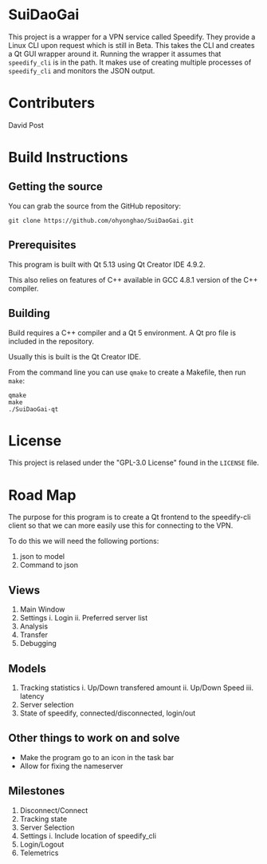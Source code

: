 # SuiDaoGai

This project is a wrapper for a VPN service called Speedify. They provide a Linux CLI upon request which is still in Beta.
This takes the CLI and creates a Qt GUI wrapper around it. Running the wrapper it assumes that `speedify_cli` is in the
path. It makes use of creating multiple processes of `speedify_cli` and monitors the JSON output.

# Contributers

David Post

# Build Instructions 
## Getting the source

You can grab the source from the GitHub repository:

```
git clone https://github.com/ohyonghao/SuiDaoGai.git
```

## Prerequisites

This program is built with Qt 5.13 using Qt Creator IDE 4.9.2.

This also relies on features of C++ available in GCC 4.8.1 version of the C++ compiler.

## Building

Build requires a C++ compiler and a Qt 5 environment. A Qt pro file is included in the repository.

Usually this is built is the Qt Creator IDE.

From the command line you can use `qmake` to create a Makefile, then run `make`:

```
qmake
make
./SuiDaoGai-qt
```

# License
This project is relased under the "GPL-3.0 License" found in the `LICENSE` file.

# Road Map

The purpose for this program is to create a Qt frontend to the speedify-cli client
so that we can more easily use this for connecting to the VPN.

To do this we will need the following portions:
 1. json to model
 2. Command to json

## Views
1. Main Window
2. Settings
i. Login
ii. Preferred server list
3. Analysis
4. Transfer
5. Debugging

## Models
1. Tracking statistics
 i. Up/Down transfered amount
 ii. Up/Down Speed
 iii. latency
2. Server selection
3. State of speedify, connected/disconnected, login/out

## Other things to work on and solve
- Make the program go to an icon in the task bar
- Allow for fixing the nameserver

## Milestones
1. Disconnect/Connect
2. Tracking state
3. Server Selection
5. Settings
i. Include location of speedify_cli
6. Login/Logout
7. Telemetrics
